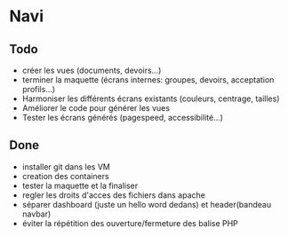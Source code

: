# Navi

## Todo
- créer les vues (documents, devoirs...)
- terminer la maquette (écrans internes: groupes, devoirs, acceptation profils...)
- Harmoniser les différents écrans existants (couleurs, centrage, tailles)
- Améliorer le code pour générer les vues
- Tester les écrans générés (pagespeed, accessibilité...)

## Done
- installer git dans les VM
- creation des containers
- tester la maquette et la finaliser
- regler les droits d'acces des fichiers dans apache
- séparer dashboard (juste un hello word dedans) et header(bandeau navbar)
- éviter la répétition des ouverture/fermeture des balise PHP

